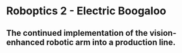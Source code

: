 # Roboptics 2 - Electric Boogaloo

## The continued implementation of the vision-enhanced robotic arm into a production line.
